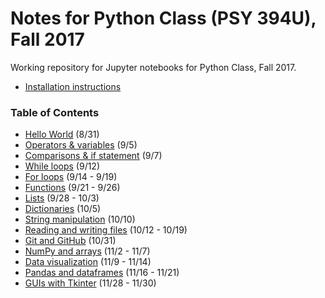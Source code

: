 # Notes for Python Class (PSY 394U), Fall 2017

Working repository for Jupyter notebooks for Python Class, Fall 2017.

- [Installation instructions](https://github.com/sathayas/JupyterPythonFall2017/blob/master/Installation.ipynb)

### Table of Contents
- [Hello World](https://github.com/sathayas/JupyterPythonFall2017/blob/master/HelloWorld.ipynb) (8/31)
- [Operators & variables](https://github.com/sathayas/JupyterPythonFall2017/blob/master/Operators.ipynb) (9/5)
- [Comparisons & if statement](https://github.com/sathayas/JupyterPythonFall2017/blob/master/If.ipynb) (9/7)
- [While loops](https://github.com/sathayas/JupyterPythonFall2017/blob/master/While.ipynb) (9/12)
- [For loops](https://github.com/sathayas/JupyterPythonFall2017/blob/master/For.ipynb) (9/14 - 9/19)
- [Functions](https://github.com/sathayas/JupyterPythonFall2017/blob/master/Function.ipynb) (9/21 - 9/26)
- [Lists](https://github.com/sathayas/JupyterPythonFall2017/blob/master/List.ipynb) (9/28 - 10/3)
- [Dictionaries](https://github.com/sathayas/JupyterPythonFall2017/blob/master/Dictionary.ipynb) (10/5)
- [String manipulation](https://github.com/sathayas/JupyterPythonFall2017/blob/master/String.ipynb) (10/10)
- [Reading and writing files](https://github.com/sathayas/JupyterPythonFall2017/blob/master/File.ipynb) (10/12 - 10/19)
- [Git and GitHub](https://github.com/sathayas/JupyterPythonFall2017/blob/master/Git.ipynb) (10/31)
- [NumPy and arrays](https://github.com/sathayas/JupyterPythonFall2017/blob/master/NumPy.ipynb) (11/2 - 11/7)
- [Data visualization](https://github.com/sathayas/JupyterPythonFall2017/blob/master/Plot.ipynb) (11/9 - 11/14)
- [Pandas and dataframes](https://github.com/sathayas/JupyterPythonFall2017/blob/master/Pandas.ipynb) (11/16 - 11/21)
- [GUIs with Tkinter](https://github.com/sathayas/JupyterPythonFall2017/blob/master/Tkinter.ipynb) (11/28 - 11/30)
